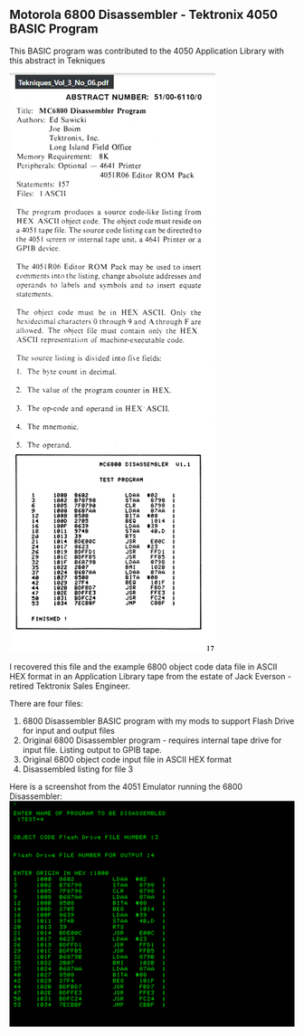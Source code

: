Motorola 6800 Disassembler - Tektronix 4050 BASIC Program
-------------

This BASIC program was contributed to the 4050 Application Library with this abstract in Tekniques

![MC6800 Disassembler abstract](./MC6800%20Disassembler%20Program%20abstract.png)

I recovered this file and the example 6800 object code data file in ASCII HEX format in an Application Library tape from the estate of Jack Everson - retired Tektronix Sales Engineer.

There are four files:

1. 6800 Disassembler BASIC program with my mods to support Flash Drive for input and output files
2. Original 6800 Disassembler program - requires internal tape drive for input file.  Listing output to GPIB tape.
3. Original 6800 object code input file in ASCII HEX format
4. Disassembled listing for file 3

Here is a screenshot from the 4051 Emulator running the 6800 Disassembler:
![4051 Emulator running 6800 Disassembler](./4051%20Emulator%20running%206800%20Disassembler.png)
